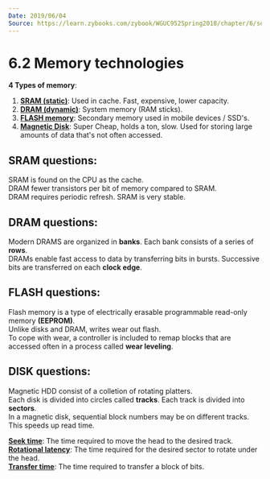 ```yaml
---
Date: 2019/06/04
Source: https://learn.zybooks.com/zybook/WGUC952Spring2018/chapter/6/section/2
---
```


# 6.2 Memory technologies

**4 Types of memory**:

1. <u>**SRAM (static)**</u>: Used in cache. Fast, expensive, lower capacity.
2. <u>**DRAM (dynamic)**</u>: System memory (RAM sticks).
3. <u>**FLASH memory**</u>: Secondary memory used in mobile devices / SSD's.
4. <u>**Magnetic Disk**</u>: Super Cheap, holds a ton, slow. Used for storing large amounts of data that's not often accessed.

## SRAM questions:

SRAM is found on the CPU as the cache.  
DRAM fewer transistors per bit of memory compared to SRAM.  
DRAM requires periodic refresh. SRAM is very stable.

## DRAM questions:

Modern DRAMS are organized in **banks**. Each bank consists of a series of **rows**.  
DRAMs enable fast access to data by transferring bits in bursts. Successive bits are transferred on each **clock edge**.

## FLASH questions:

Flash memory is a type of electrically erasable programmable read-only memory **(EEPROM)**.  
Unlike disks and DRAM, writes wear out flash.  
To cope with wear, a controller is included to remap blocks that are accessed often in a process called **wear leveling**.

## DISK questions:

Magnetic HDD consist of a colletion of rotating platters.  
Each disk is divided into circles called **tracks**. Each track is divided into **sectors**.  
In a magnetic disk, sequential block numbers may be on different tracks. This speeds up read time.

<u>**Seek time**</u>: The time required to move the head to the desired track.  
<u>**Rotational latency**</u>: The time required for the desired sector to rotate under the head.  
<u>**Transfer time**</u>: The time required to transfer a block of bits.
